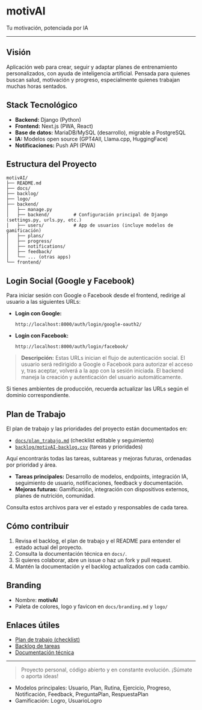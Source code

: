 # motivAI

Tu motivación, potenciada por IA

---

## Visión
Aplicación web para crear, seguir y adaptar planes de entrenamiento personalizados, con ayuda de inteligencia artificial. Pensada para quienes buscan salud, motivación y progreso, especialmente quienes trabajan muchas horas sentados.

## Stack Tecnológico
- **Backend:** Django (Python)
- **Frontend:** Next.js (PWA, React)
- **Base de datos:** MariaDB/MySQL (desarrollo), migrable a PostgreSQL
- **IA:** Modelos open source (GPT4All, Llama.cpp, HuggingFace)
- **Notificaciones:** Push API (PWA)

## Estructura del Proyecto
```
motivAI/
├── README.md
├── docs/
├── backlog/
├── logo/
├── backend/
│   ├── manage.py
│   ├── backend/         # Configuración principal de Django (settings.py, urls.py, etc.)
│   ├── users/           # App de usuarios (incluye modelos de gamificación)
│   ├── plans/
│   ├── progress/
│   ├── notifications/
│   ├── feedback/
│   └── ... (otras apps)
└── frontend/
```

## Login Social (Google y Facebook)
Para iniciar sesión con Google o Facebook desde el frontend, redirige al usuario a las siguientes URLs:

- **Login con Google:**
  ```
  http://localhost:8000/auth/login/google-oauth2/
  ```
- **Login con Facebook:**
  ```
  http://localhost:8000/auth/login/facebook/
  ```

> **Descripción:**
> Estas URLs inician el flujo de autenticación social. El usuario será redirigido a Google o Facebook para autorizar el acceso y, tras aceptar, volverá a la app con la sesión iniciada. El backend maneja la creación y autenticación del usuario automáticamente.

Si tienes ambientes de producción, recuerda actualizar las URLs según el dominio correspondiente.

## Plan de Trabajo
El plan de trabajo y las prioridades del proyecto están documentados en:
- [`docs/plan_trabajo.md`](docs/plan_trabajo.md) (checklist editable y seguimiento)
- [`backlog/motivAI-backlog.csv`](backlog/motivAI-backlog.csv) (tareas y prioridades)

Aquí encontrarás todas las tareas, subtareas y mejoras futuras, ordenadas por prioridad y área.

- **Tareas principales:** Desarrollo de modelos, endpoints, integración IA, seguimiento de usuario, notificaciones, feedback y documentación.
- **Mejoras futuras:** Gamificación, integración con dispositivos externos, planes de nutrición, comunidad.

Consulta estos archivos para ver el estado y responsables de cada tarea.

## Cómo contribuir
1. Revisa el backlog, el plan de trabajo y el README para entender el estado actual del proyecto.
2. Consulta la documentación técnica en `docs/`.
3. Si quieres colaborar, abre un issue o haz un fork y pull request.
4. Mantén la documentación y el backlog actualizados con cada cambio.

## Branding
- Nombre: **motivAI**
- Paleta de colores, logo y favicon en `docs/branding.md` y `logo/`

## Enlaces útiles
- [Plan de trabajo (checklist)](docs/plan_trabajo.md)
- [Backlog de tareas](backlog/motivAI-backlog.csv)
- [Documentación técnica](docs/arquitectura.md)

---

> Proyecto personal, código abierto y en constante evolución. ¡Súmate o aporta ideas!

- Modelos principales: Usuario, Plan, Rutina, Ejercicio, Progreso, Notificación, Feedback, PreguntaPlan, RespuestaPlan
- Gamificación: Logro, UsuarioLogro 